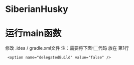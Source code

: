 # SiberianHusky

# 运行main函数

修改 .idea / gradle.xml文件
注：需要将下面👇🏻代码 放在 <GradleProjectSettings> 第1行

```
 <option name="delegatedBuild" value="false" />
```